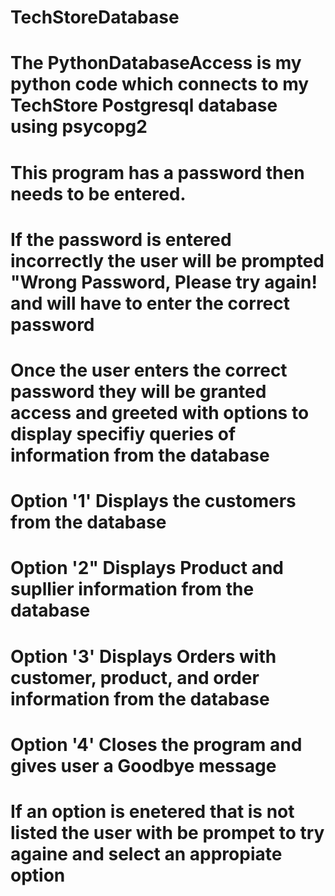 # TechStoreDatabase
# The PythonDatabaseAccess is my python code which connects to my TechStore Postgresql database using psycopg2
# This program has a password then needs to be entered.
# If the password is entered incorrectly the user will be prompted "Wrong Password, Please try again! and will have to enter the correct password
# Once the user enters the correct password they will be granted access and greeted with options to display specifiy queries of information from the database
# Option '1' Displays the customers from the database
# Option '2" Displays Product and supllier information from the database
# Option '3' Displays Orders with customer, product, and order information from the database
# Option '4' Closes the program and gives user a Goodbye message
# If an option is enetered that is not listed the user with be prompet to try againe and select an appropiate option
